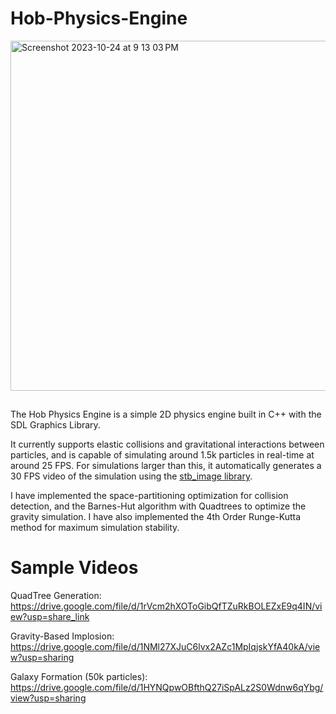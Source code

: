 # Hob-Physics-Engine

<img width="560" alt="Screenshot 2023-10-24 at 9 13 03 PM" src="https://github.com/sameeragrawal536/Hob-Physics-Engine/assets/65458627/ff1a0dd5-9954-46e4-8de9-1e78d05aeee8">

<img width="560" height="15" src="https://github.com/sameeragrawal536/Hob-Physics-Engine/assets/65458627/912ba660-ff1f-46f6-a8ee-64848c5cc80a">

The Hob Physics Engine is a simple 2D physics engine built in C++ with the SDL Graphics Library.

It currently supports elastic collisions and gravitational interactions between particles, and is capable of simulating around 1.5k particles in real-time at around 25 FPS. For simulations larger than this, it automatically generates a 30 FPS video of the simulation using the [stb_image library](https://github.com/nothings/stb). 

I have implemented the space-partitioning optimization for collision detection, and the Barnes-Hut algorithm with Quadtrees to optimize the gravity simulation. I have also implemented the 4th Order Runge-Kutta method for maximum simulation stability. 

# Sample Videos

QuadTree Generation: https://drive.google.com/file/d/1rVcm2hXOToGibQfTZuRkBOLEZxE9q4IN/view?usp=share_link

Gravity-Based Implosion: https://drive.google.com/file/d/1NMl27XJuC6lvx2AZc1MpIqjskYfA40kA/view?usp=sharing

Galaxy Formation (50k particles): https://drive.google.com/file/d/1HYNQpwOBfthQ27iSpALz2S0Wdnw6qYbg/view?usp=sharing
